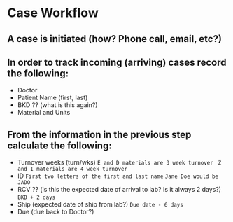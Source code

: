 # Case Workflow
## A case is initiated (how? Phone call, email, etc?)
## In order to track incoming (arriving) cases record the following:
- Doctor
- Patient Name (first, last)
- BKD ?? (what is this again?)
- Material and Units
## From the information in the previous step calculate the following:
- Turnover weeks (turn/wks)
```E and D materials are 3 week turnover```
``` Z and I materials are 4 week turnover```
- ID
```First two letters of the first and last name```
```Jane Doe would be JADO```
- RCV ?? (is this the expected date of arrival to lab?  Is it always 2 days?)
```BKD + 2 days```
- Ship (expected date of ship from lab?)
```Due date - 6 days```
- Due (due back to Doctor?)
